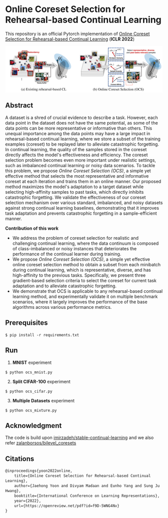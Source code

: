 # Online Coreset Selection for Rehearsal-based Continual Learning

This repository is an official Pytorch implementation of [Online Coreset Selection for Rehearsal-based Continual Learning](https://openreview.net/forum?id=f9D-5WNG4Nv) (**ICLR 2022**)

<!-- > Currently working on PyTorch version  -->
<img align="middle" width="800" src="https://github.com/jaehong31/OCS/blob/main/OCS_concept.png">

## Abstract

A dataset is a shred of crucial evidence to describe a task. However, each data point in the dataset does not have the same potential, as some of the data points can be more representative or informative than others. This unequal importance among the data points may have a large impact in rehearsal-based continual learning, where we store a subset of the training examples (coreset) to be replayed later to alleviate catastrophic forgetting. In continual learning, the quality of the samples stored in the coreset directly affects the model's effectiveness and efficiency. The coreset selection problem becomes even more important under realistic settings, such as imbalanced continual learning or noisy data scenarios. To tackle this problem, we propose *Online Coreset Selection (OCS)*, a simple yet effective method that selects the most representative and informative coreset at each iteration and trains them in an online manner. Our proposed method maximizes the model's adaptation to a target dataset while selecting high-affinity samples to past tasks, which directly inhibits catastrophic forgetting. We validate the effectiveness of our coreset selection mechanism over various standard, imbalanced, and noisy datasets against strong continual learning baselines, demonstrating that it improves task adaptation and prevents catastrophic forgetting in a sample-efficient manner. 

__Contribution of this work__
- We address the problem of coreset selection for realistic and challenging continual learning, where the data continuum is composed of class-imbalanced or noisy instances that deteriorates the performance of the continual learner during training.
- We propose *Online Coreset Selection (OCS)*, a simple yet effective online coreset selection method to obtain a subset from each minibatch during continual learning, which is representative, diverse, and has high-affinity to the previous tasks. Specifically, we present three gradient-based selection criteria to select the coreset for current task adaptation and to alleviate catastrophic forgetting. 
- We demonstrate that OCS is applicable to any rehearsal-based continual learning method, and experimentally validate it on multiple benchmark scenarios, where it largely improves the performance of the base algorithms across various performance metrics.


<!-- ## Codes
The initial code is [Here](https://openreview.net/forum?id=f9D-5WNG4Nv), and we will provide the refactorized repository with sufficient explanations ASAP. Stay tuned. -->


## Prerequisites
```
$ pip install -r requirements.txt
```

## Run
1. __MNIST__ experiment
```
$ python ocs_mnist.py
```

2. __Split CIFAR-100__ experiment

```
$ python ocs_cifar.py
```

3. __Multiple Datasets__ experiment

```
$ python ocs_mixture.py
```

## Acknowledgment
The code is build upon [imirzadeh/stable-continual-learning](https://github.com/imirzadeh/stable-continual-learning) and we also refer [zalanborsos/bilevel_coresets](https://github.com/zalanborsos/bilevel_coresets)

## Citations
```
@inproceedings{yoon2022online,
    title={Online Coreset Selection for Rehearsal-based Continual Learning},
    author={Jaehong Yoon and Divyam Madaan and Eunho Yang and Sung Ju Hwang},
    booktitle={International Conference on Learning Representations},
    year={2022},
    url={https://openreview.net/pdf?id=f9D-5WNG4Nv}
}
```
